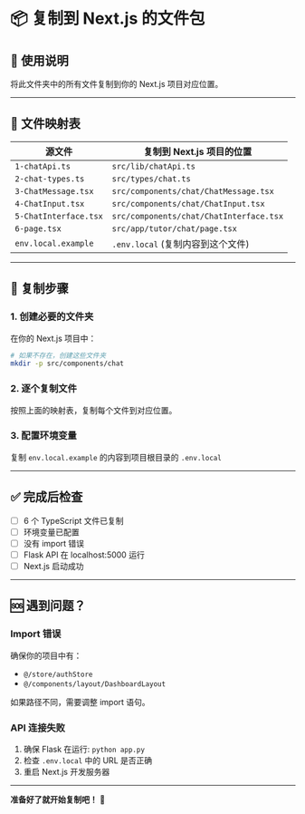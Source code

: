# 📦 复制到 Next.js 的文件包

## 🎯 使用说明

将此文件夹中的所有文件复制到你的 Next.js 项目对应位置。

---

## 📁 文件映射表

| 源文件 | 复制到 Next.js 项目的位置 |
|--------|-------------------------|
| `1-chatApi.ts` | `src/lib/chatApi.ts` |
| `2-chat-types.ts` | `src/types/chat.ts` |
| `3-ChatMessage.tsx` | `src/components/chat/ChatMessage.tsx` |
| `4-ChatInput.tsx` | `src/components/chat/ChatInput.tsx` |
| `5-ChatInterface.tsx` | `src/components/chat/ChatInterface.tsx` |
| `6-page.tsx` | `src/app/tutor/chat/page.tsx` |
| `env.local.example` | `.env.local` (复制内容到这个文件) |

---

## 🚀 复制步骤

### 1. 创建必要的文件夹

在你的 Next.js 项目中：
```bash
# 如果不存在，创建这些文件夹
mkdir -p src/components/chat
```

### 2. 逐个复制文件

按照上面的映射表，复制每个文件到对应位置。

### 3. 配置环境变量

复制 `env.local.example` 的内容到项目根目录的 `.env.local`

---

## ✅ 完成后检查

- [ ] 6 个 TypeScript 文件已复制
- [ ] 环境变量已配置
- [ ] 没有 import 错误
- [ ] Flask API 在 localhost:5000 运行
- [ ] Next.js 启动成功

---

## 🆘 遇到问题？

### Import 错误
确保你的项目中有：
- `@/store/authStore`
- `@/components/layout/DashboardLayout`

如果路径不同，需要调整 import 语句。

### API 连接失败
1. 确保 Flask 在运行: `python app.py`
2. 检查 `.env.local` 中的 URL 是否正确
3. 重启 Next.js 开发服务器

---

**准备好了就开始复制吧！** 🎉

